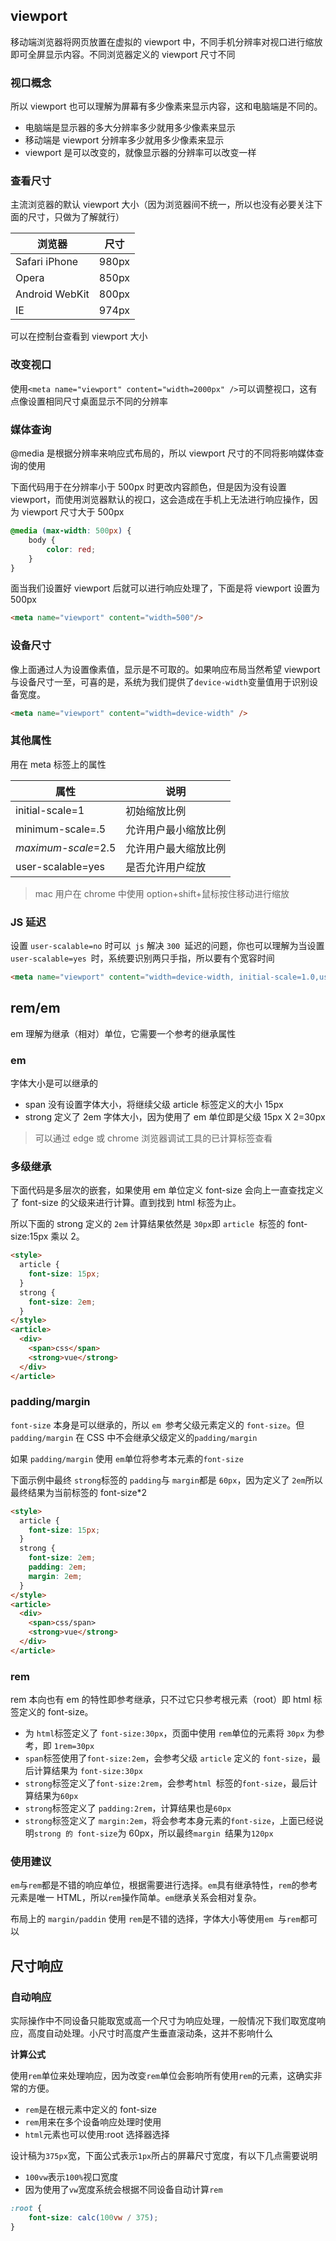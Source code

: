 ## viewport

移动端浏览器将网页放置在虚拟的 viewport 中，不同手机分辨率对视口进行缩放即可全屏显示内容。不同浏览器定义的 viewport 尺寸不同

### 视口概念

所以 viewport 也可以理解为屏幕有多少像素来显示内容，这和电脑端是不同的。

- 电脑端是显示器的多大分辨率多少就用多少像素来显示
- 移动端是 viewport 分辨率多少就用多少像素来显示
- viewport 是可以改变的，就像显示器的分辨率可以改变一样

### 查看尺寸

主流浏览器的默认 viewport 大小（因为浏览器间不统一，所以也没有必要关注下面的尺寸，只做为了解就行）

| 浏览器         | 尺寸  |
| -------------- | ----- |
| Safari iPhone  | 980px |
| Opera          | 850px |
| Android WebKit | 800px |
| IE             | 974px |

可以在控制台查看到 viewport 大小

### 改变视口

使用`<meta name="viewport" content="width=2000px" />`可以调整视口，这有点像设置相同尺寸桌面显示不同的分辨率

### 媒体查询

@media 是根据分辨率来响应式布局的，所以 viewport 尺寸的不同将影响媒体查询的使用

下面代码用于在分辨率小于 500px 时更改内容颜色，但是因为没有设置 viewport，而使用浏览器默认的视口，这会造成在手机上无法进行响应操作，因为 viewport 尺寸大于 500px

```css
@media (max-width: 500px) {
    body {
        color: red;
    }
}
```

面当我们设置好 viewport 后就可以进行响应处理了，下面是将 viewport 设置为 500px

```html
<meta name="viewport" content="width=500"/>
```

### 设备尺寸

像上面通过人为设置像素值，显示是不可取的。如果响应布局当然希望 viewport 与设备尺寸一至，可喜的是，系统为我们提供了`device-width`变量值用于识别设备宽度。

```html
<meta name="viewport" content="width=device-width" />
```

### 其他属性

用在 meta 标签上的属性

| 属性                | 说明                 |
| ------------------- | -------------------- |
| initial-scale=1     | 初始缩放比例         |
| minimum-scale=.5    | 允许用户最小缩放比例 |
| *maximum-scale*=2.5 | 允许用户最大缩放比例 |
| user-scalable=yes   | 是否允许用户绽放     |

> mac 用户在 chrome 中使用 option+shift+鼠标按住移动进行缩放

### JS 延迟

设置 `user-scalable=no` 时可以` js` 解决 `300 `延迟的问题，你也可以理解为当设置 `user-scalable=yes `时，系统要识别两只手指，所以要有个宽容时间

```html
<meta name="viewport" content="width=device-width, initial-scale=1.0,user-scalable=yes" />
```

## rem/em

em 理解为继承（相对）单位，它需要一个参考的继承属性

### em

字体大小是可以继承的

- span 没有设置字体大小，将继续父级 article 标签定义的大小 15px
- strong 定义了 2em 字体大小，因为使用了 em 单位即是父级 15px X 2=30px

> 可以通过 edge 或 chrome 浏览器调试工具的已计算标签查看

### 多级继承

下面代码是多层次的嵌套，如果使用 em 单位定义 font-size 会向上一直查找定义了 font-size 的父级来进行计算。直到找到 html 标签为止。

所以下面的 strong 定义的 `2em` 计算结果依然是 `30px`即 `article `标签的 font-size:15px 乘以 2。

```html
<style>
  article {
    font-size: 15px;
  }
  strong {
    font-size: 2em;
  }
</style>
<article>
  <div>
    <span>css</span>
    <strong>vue</strong>
  </div>
</article>
```

### padding/margin

`font-size` 本身是可以继承的，所以 `em `参考父级元素定义的 `font-size`。但 `padding/margin` 在 CSS 中不会继承父级定义的`padding/margin`

如果 `padding/margin` 使用 `em`单位将参考本元素的`font-size`

下面示例中最终 `strong`标签的 `padding`与 `margin`都是 `60px`，因为定义了 `2em`所以最终结果为当前标签的 font-size*2

```html
<style>
  article {
    font-size: 15px;
  }
  strong {
    font-size: 2em;
    padding: 2em;
    margin: 2em;
  }
</style>
<article>
  <div>
    <span>css/span>
    <strong>vue</strong>
  </div>
</article>
```

### rem

rem 本向也有 em 的特性即参考继承，只不过它只参考根元素（root）即 html 标签定义的 font-size。

- 为 `html`标签定义了 `font-size:30px`，页面中使用 `rem`单位的元素将 `30px` 为参考，即 `1rem=30px`
- `span`标签使用了`font-size:2em`，会参考父级 `article` 定义的 `font-size`，最后计算结果为 `font-size:30px`
- `strong`标签定义了`font-size:2rem`，会参考`html `标签的`font-size`，最后计算结果为`60px`
- `strong`标签定义了 `padding:2rem`，计算结果也是`60px`
- `strong`标签定义了 `margin:2em`，将会参考本身元素的`font-size`，上面已经说明`strong 的 font-size`为 60px，所以最终`margin `结果为`120px`

### 使用建议

`em`与`rem`都是不错的响应单位，根据需要进行选择。`em`具有继承特性，`rem`的参考元素是唯一 HTML，所以`rem`操作简单。`em`继承关系会相对复杂。

布局上的 `margin/paddin` 使用 `rem`是不错的选择，字体大小等使用`em `与`rem`都可以

## 尺寸响应

### 自动响应

实际操作中不同设备只能取宽或高一个尺寸为响应处理，一般情况下我们取宽度响应，高度自动处理。小尺寸时高度产生垂直滚动条，这并不影响什么

**计算公式**

使用`rem`单位来处理响应，因为改变`rem`单位会影响所有使用`rem`的元素，这确实非常的方便。

- `rem`是在根元素中定义的 font-size
- `rem`用来在多个设备响应处理时使用
- `html`元素也可以使用:root 选择器选择

设计稿为`375px`宽，下面公式表示`1px`所占的屏幕尺寸宽度，有以下几点需要说明

- `100vw`表示`100%`视口宽度
- 因为使用了`vw`宽度系统会根据不同设备自动计算`rem`

```css
:root {
    font-size: calc(100vw / 375);
}
```